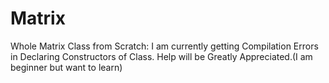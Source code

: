 # Matrix
Whole Matrix Class from Scratch:
I am currently getting Compilation Errors in Declaring Constructors of Class.
Help will be Greatly Appreciated.(I am beginner but want to learn)

